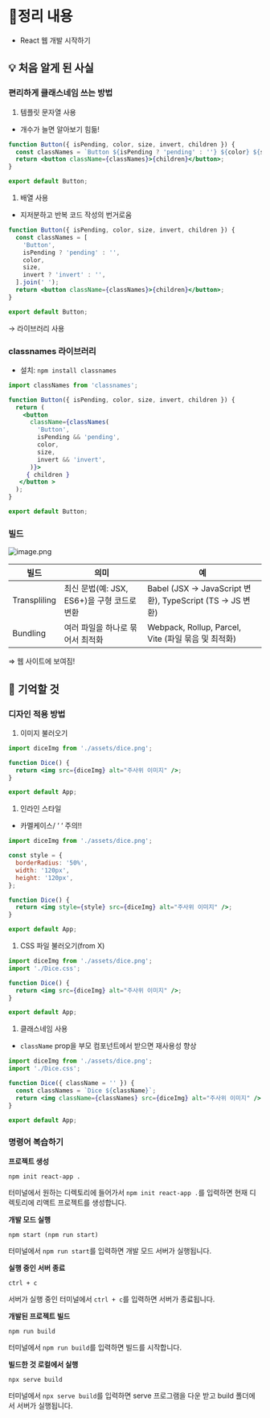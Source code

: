 # 📝정리 내용

- React 웹 개발 시작하기

## 💡 처음 알게 된 사실

### 편리하게 클래스네임 쓰는 방법

1. 템플릿 문자열 사용
- 개수가 늘면 알아보기 힘듦!

```jsx
function Button({ isPending, color, size, invert, children }) {
  const classNames = `Button ${isPending ? 'pending' : ''} ${color} ${size} ${invert ? 'invert' : ''}`;
  return <button className={classNames}>{children}</button>;
}

export default Button;
```

1. 배열 사용
- 지저분하고 반복 코드 작성의 번거로움

```jsx
function Button({ isPending, color, size, invert, children }) {
  const classNames = [
    'Button',
    isPending ? 'pending' : '',
    color,
    size,
    invert ? 'invert' : '',
  ].join(' ');
  return <button className={classNames}>{children}</button>;
}

export default Button;
```

→ 라이브러리 사용 

### classnames 라이브러리

- 설치: `npm install classnames`

```jsx
import classNames from 'classnames';

function Button({ isPending, color, size, invert, children }) {
  return (
    <button
      className={classNames(
        'Button',
        isPending && 'pending',
        color,
        size,
        invert && 'invert',
      )}>
     { children }
   </button >
  );
}

export default Button;
```

### 빌드

![image.png](attachment:da14c686-6dfe-4ee0-9846-044ed6d3d012:image.png)

| 빌드 | 의미 | 예 |
| --- | --- | --- |
| Transpliling | 최신 문법(예: JSX, ES6+)을 구형 코드로 변환 | Babel (JSX → JavaScript 변환), TypeScript (TS → JS 변환) |
| Bundling | 여러 파일을 하나로 묶어서 최적화 | Webpack, Rollup, Parcel, Vite (파일 묶음 및 최적화) |

⇒ 웹 사이트에 보여짐!

## 📌 기억할 것

### 디자인 적용 방법

1. 이미지 불러오기

```jsx
import diceImg from './assets/dice.png';

function Dice() {
  return <img src={diceImg} alt="주사위 이미지" />;
}

export default App;
```

1. 인라인 스타일
- 카멜케이스/ ‘ ‘ 주의!!

```jsx
import diceImg from './assets/dice.png';

const style = {
  borderRadius: '50%',
  width: '120px',
  height: '120px',
};

function Dice() {
  return <img style={style} src={diceImg} alt="주사위 이미지" />;
}

export default App;
```

1. CSS 파일 불러오기(from X)

```jsx
import diceImg from './assets/dice.png';
import './Dice.css';

function Dice() {
  return <img src={diceImg} alt="주사위 이미지" />;
}

export default App;
```

1. 클래스네임 사용
- `className` prop을 부모 컴포넌트에서 받으면 재사용성 향상

```jsx
import diceImg from './assets/dice.png';
import './Dice.css';

function Dice({ className = '' }) {
  const classNames = `Dice ${className}`;
  return <img className={classNames} src={diceImg} alt="주사위 이미지" />;
}

export default App;
```

### 명령어 복습하기

**프로젝트 생성**

```
npm init react-app .
```

터미널에서 원하는 디렉토리에 들어가서 `npm init react-app .`를 입력하면 현재 디렉토리에 리액트 프로젝트를 생성합니다.

**개발 모드 실행**

```
npm start (npm run start)
```

터미널에서 `npm run start`를 입력하면 개발 모드 서버가 실행됩니다.

**실행 중인 서버 종료**

```
ctrl + c
```

서버가 실행 중인 터미널에서 `ctrl + c`를 입력하면 서버가 종료됩니다.

**개발된 프로젝트 빌드**

```
npm run build
```

터미널에서 `npm run build`를 입력하면 빌드를 시작합니다.

**빌드한 것 로컬에서 실행**

```
npx serve build
```

터미널에서 `npx serve build`를 입력하면 serve 프로그램을 다운 받고 build 폴더에서 서버가 실행됩니다.
